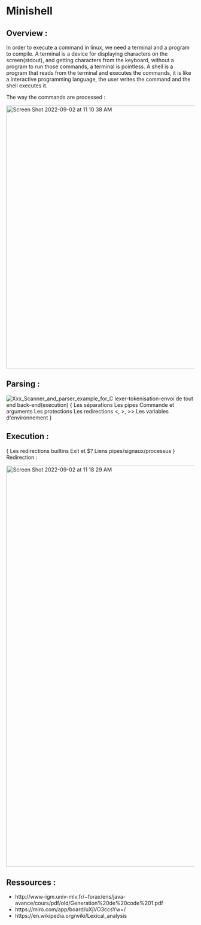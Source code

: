 # Minishell


## Overview :

In order to execute a command in linux, we need a terminal and a program to compile. A terminal is a device for displaying characters on the screen(stdout), and getting characters from the keyboard, without a program to run those commands, a terminal is pointless. A shell is a program that reads from the terminal and executes the commands, it is like a interactive programming language, the user writes the command and the shell executes it.

The way the commands are processed :

<img width="703" alt="Screen Shot 2022-09-02 at 11 10 38 AM" src="https://user-images.githubusercontent.com/96797193/188117743-b0757415-b38c-42b3-bd39-0cf4d8e93f0a.png">

## Parsing :
![Xxx_Scanner_and_parser_example_for_C](https://user-images.githubusercontent.com/96797193/188277616-65a84412-ac6b-40f5-9e8a-da1a02256862.jpeg)
lexer-tokenisation-envoi de tout end back-end(execution)
{
  Les séparations
  Les pipes
  Commande et arguments
  Les protections
  Les redirections <, >, >>
  Les variables d'environnement
}

## Execution :
{
  Les redirections
  builtins
  Exit et $?
  Liens pipes/signaux/processus
}
Redirection :

<img width="1073" alt="Screen Shot 2022-09-02 at 11 18 29 AM" src="https://user-images.githubusercontent.com/96797193/188118795-acb3d719-9eb6-4fa4-91ba-34d3795a2fec.png">

## Ressources :

<ul>
  <li>http://www-igm.univ-mlv.fr/~forax/ens/java-avance/cours/pdf/old/Generation%20de%20code%201.pdf</li>
  <li>https://miro.com/app/board/uXjVO3ccsYw=/</li>
  <li>https://en.wikipedia.org/wiki/Lexical_analysis</li>
 </ul>

